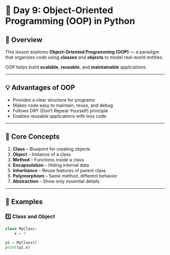 # 🐍 Day 9: Object-Oriented Programming (OOP) in Python

## 📘 Overview
This lesson explores **Object-Oriented Programming (OOP)** — a paradigm that organizes code using **classes** and **objects** to model real-world entities.

OOP helps build **scalable**, **reusable**, and **maintainable** applications.

---

## 💡 Advantages of OOP
- Provides a clear structure for programs  
- Makes code easy to maintain, reuse, and debug  
- Follows DRY (Don’t Repeat Yourself) principle  
- Enables reusable applications with less code  

---

## 🧱 Core Concepts
1. **Class** – Blueprint for creating objects  
2. **Object** – Instance of a class  
3. **Method** – Functions inside a class  
4. **Encapsulation** – Hiding internal data  
5. **Inheritance** – Reuse features of parent class  
6. **Polymorphism** – Same method, different behavior  
7. **Abstraction** – Show only essential details  

---

## 🧩 Examples

### 1️⃣ Class and Object
```python
class MyClass:
    x = 5

p1 = MyClass()
print(p1.x)
